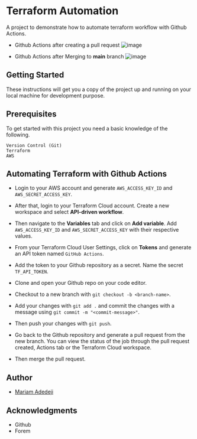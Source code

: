 # Terraform Automation

A project to demonstrate how to automate terraform workflow with Github Actions.

* Github Actions after creating a pull request
![image](https://user-images.githubusercontent.com/33374159/143871982-d2972a02-f2fa-458e-8d79-3cde681cc7ed.png)

* Github Actions after Merging to **main** branch
![image](https://user-images.githubusercontent.com/33374159/143872424-59e53e0e-6475-4b81-a853-c5c147ec645f.png)

## Getting Started

These instructions will get you a copy of the project up and running on your local machine for development purpose.

## Prerequisites

To get started with this project you need a basic knowledge of the following.
```
Version Control (Git)
Terraform
AWS
```

## Automating Terraform with Github Actions

* Login to your AWS account and generate `AWS_ACCESS_KEY_ID` and `AWS_SECRET_ACCESS_KEY`.
* After that, login to your Terraform Cloud account. Create a new workspace and select **API-driven workflow**.
* Then navigate to the **Variables** tab and click on **Add variable**. Add `AWS_ACCESS_KEY_ID` and `AWS_SECRET_ACCESS_KEY` with their respective values.
* From your Terraform Cloud User Settings, click on **Tokens** and generate an API token named `GitHub Actions`.
* Add the token to your Github repository as a secret. Name the secret `TF_API_TOKEN`.

* Clone and open your Github repo on your code editor.
* Checkout to a new branch with `git checkout -b <branch-name>`.
* Add your changes with `git add .` and commit the changes with a message using `git commit -m "<commit-message>"`.
* Then push your changes with `git push`.
* Go back to the Github repository and generate a pull request from the new branch. You can view the status of the job through the pull request created, Actions tab or the Terraform Cloud workspace.
* Then merge the pull request.

## Author

* [Mariam Adedeji](https://github.com/mariehposa)

## Acknowledgments

* Github
* Forem